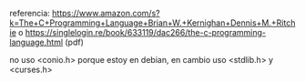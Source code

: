 referencia:
https://www.amazon.com/s?k=The+C+Programming+Language+Brian+W.+Kernighan+Dennis+M.+Ritchie
o https://singlelogin.re/book/633119/dac266/the-c-programming-language.html (pdf)

no uso <conio.h> porque estoy en debian, en cambio uso <stdlib.h> y <curses.h> 
